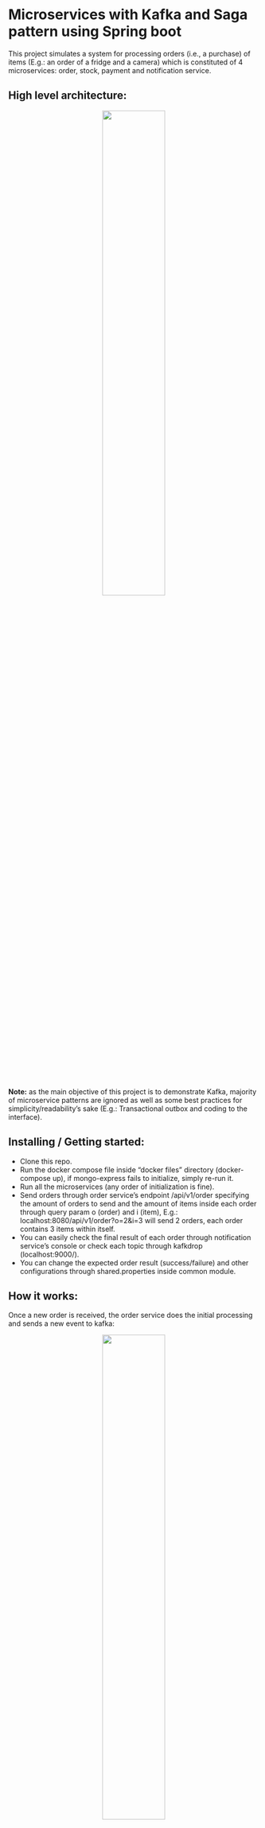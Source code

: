 # Microservices with Kafka and Saga pattern using Spring boot
This project simulates a system for processing orders (i.e., a purchase) of items (E.g.: an order of a fridge and a camera) which is constituted of 4 microservices: order, stock, payment and notification service.
## High level architecture:
<p align="center">
<img src="https://raw.githubusercontent.com/sylleryum/kafka-microservices-with-saga/main/readme-images/architecture.png" alt="" width="50%"/>
</p>

**Note:** as the main objective of this project is to demonstrate Kafka, majority of microservice patterns are ignored as well as some best practices for simplicity/readability’s sake (E.g.: Transactional outbox and coding to the interface).

## Installing / Getting started:
-	Clone this repo.
-	Run the docker compose file inside “docker files” directory (docker-compose up), if mongo-express fails to initialize, simply re-run it.
-	Run all the microservices (any order of initialization is fine).
-	Send orders through order service’s endpoint /api/v1/order specifying the amount of orders to send and the amount of items inside each order through query param o (order) and i (item), E.g.: localhost:8080/api/v1/order?o=2&i=3 will send 2 orders, each order contains 3 items within itself.
-	You can easily check the final result of each order through notification service’s console or check each topic through kafkdrop (localhost:9000/).
-	You can change the expected order result (success/failure) and other configurations through shared.properties inside common module.

## How it works:
Once a new order is received, the order service does the initial processing and sends a new event to kafka:
<p align="center">
<img src="https://raw.githubusercontent.com/sylleryum/kafka-microservices-with-saga/main/readme-images/step1.png" alt="" width="50%"/>
</p>
All microservices involved in the order will perform their corresponding operations and send a confirmation back to Kafka (success/failure):
<p align="center">
<img src="https://raw.githubusercontent.com/sylleryum/kafka-microservices-with-saga/main/readme-images/step2.png" alt="" width="50%"/>
</p>
Order service then uses Kafka Streams to join all the confirmations received (inner join). If all services returned a success event, order has been fully processed (order completed). If any service returns a failure message, order service then triggers an event of rollback which will be processed by all other services. 
Order service also sends the final order status to Kafka, notification service simulates then a notification message to user informing the final status of his/her order:
<p align="center">
<img src="https://raw.githubusercontent.com/sylleryum/kafka-microservices-with-saga/main/readme-images/step3.png" alt="" width="50%"/>
</p>
